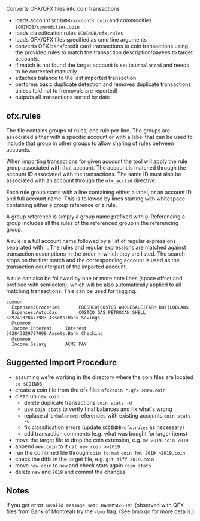 Converts OFX/QFX files into coin transactions

* loads account `$COINDB/accounts.coin` and commodities `$COINDB/commodities.coin`
* loads classification rules `$COINDB/ofx.rules`
* loads OFX/QFX files specified as cmd line arguments
* converts OFX bank/credit card transactions to coin transactions
  using the provided rules to match the transaction description/payees to target accounts.
* if match is not found the target account is set to `Unbalanced` and needs to be corrected manually
* attaches balance to the last imported transaction
* performs basic duplicate detection and removes duplicate transactions unless told not to (removals are reported)
* outputs all transactions sorted by date

## ofx.rules

The file contains groups of rules, one rule per line. The groups are associated either with a specific account or with a label that can be used to include that group in other groups to allow sharing of rules between accounts.

When importing transactions for given account the tool will apply the rule group associated with that account. The account is matched through the account ID associated with the transactions. The same ID must also be associated with an account through the `ofx_acctid` directive.

Each rule group starts with a line containing either a label, or an account ID and full account name. This is followed by lines starting with whitespace containing either a group reference or a rule.

A group reference is simply a group name prefixed with `@`. Referencing a group includes all the rules of the referenced group in the referencing group.

A rule is a full account name followed by a list of regular expressions separated with `|`. The rules and regular expressions are matched against transaction descriptions in the order in which they are listed. The search stops on the first match and the corresponding account is used as the transaction counterpart of the imported account.

A rule can also be followed by one or more note lines (space offset and prefixed with semicolon), which will be also automatically applied to all matching transactions. This can be used for tagging.

```
common
  Expenses:Groceries       FRESHCO|COSTCO WHOLESALE|FARM BOY|LOBLAWS
  Expenses:Auto:Gas        COSTCO GAS|PETROCAN|SHELL
389249328477983 Assets:Bank:Savings
  @common
  Income:Interest     Interest
392843029797099 Assets:Bank:Checking
  @common
  Income:Salary       ACME PAY 
```

## Suggested Import Procedure

* assuming we're working in the directory where the coin files are located
    `cd $COINDB`
* create a coin file from the ofx files
    `ofx2coin *.qfx >new.coin`
* clean up `new.coin`
    * delete duplicate transactions
        `coin stats -d`
    * use `coin stats` to verify final balances and fix what's wrong
    * replace all `Unbalanced` references with existing accounts
        `coin stats -u`
    * fix classification errors (update `$COINDB/ofx.rules` as necessary)
    * add transaction comments (e.g. what was bought for larger items)
* move the target file to drop the coin extension, e.g.
    `mv 2019.coin 2019`
* append `new.coin` to it
    `cat new.coin >>2019`
* run the combined file through `coin format`
    `coin fmt 2019 >2019.coin`
* check the diffs in the target file, e.g.
    `git diff 2019.coin`
* move `new.coin` to `new` and check stats again `coin stats`
* delete `new` and `2019` and commit the changes


## Notes

If you get error `Invalid message set: BANKMSGSETV1` (observed with QFX files from Bank of Montreal) try the `-bmo` flag.
(See bmo.go for more details.)